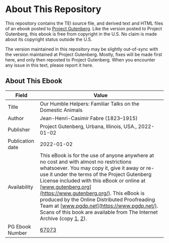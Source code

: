 # About This Repository

This repository contains the TEI source file, and derived text and HTML files of an ebook posted to [Project Gutenberg](https://www.gutenberg.org/). Like the version posted to Project Gutenberg, this ebook is free from copyright in the U.S. No claim is made about its copyright status outside the U.S.

The version maintained in this repository may be slightly out-of-sync with the version maintained at Project Gutenberg. Mostly, fixes will be made first here, and only then reposted to Project Gutenberg. When you encounter any issue in this text, please report it here.

## About This Ebook

| Field | Value |
| ----- | ----- |
| Title | Our Humble Helpers: Familiar Talks on the Domestic Animals |
| Author | Jean-Henri-Casimir Fabre (1823–1915) |
| Publisher | Project Gutenberg, Urbana, Illinois, USA., 2022-01-02 |
| Publication date | 2022-01-02 |
| Availability | This eBook is for the use of anyone anywhere at no cost and with almost no restrictions whatsoever. You may copy it, give it away or re-use it under the terms of the Project Gutenberg License included with this eBook or online at [www.gutenberg.org](https://www.gutenberg.org/). This eBook is produced by the Online Distributed Proofreading Team at [www.pgdp.net](https://www.pgdp.net/). Scans of this book are available from The Internet Archive (copy [1](https://archive.org/details/ourhumblehelpers00fabrrich), [2](https://archive.org/details/ourhumblehelpers00fabr2)). |
| PG Ebook Number | [67073](https://www.gutenberg.org/ebooks/67073) |
